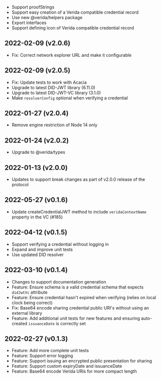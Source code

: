 
- Support proofStrings
- Support easy creation of a Verida compatible credential record
- Use new @verida/helpers package
- Export interfaces
- Support defining icon of Verida compatible credential record

2022-02-09 (v2.0.6)
-------------------

- Fix: Correct network explorer URL and make it configurable

2022-02-09 (v2.0.5)
-------------------

- Fix: Update tests to work with Acacia
- Upgrade to latest DID-JWT library (6.11.0)
- Upgrade to latest DID-JWT-VC library (3.1.0)
- Make `resolverConfig` optional when verifying a credential

2022-01-27 (v2.0.4)
-------------------

- Remove engine restriction of Node 14 only

2022-01-24 (v2.0.2)
-------------------

- Upgrade to @verida/types

2022-01-13 (v2.0.0)
-------------------

- Updates to support break changes as part of v2.0.0 release of the protocol

2022-05-27 (v0.1.6)
-------------------

- Update createCredentialJWT method to include `veridaContextName` property in the VC (#185)

2022-04-12 (v0.1.5)
-------------------

- Support verifying a credential without logging in
- Expand and improve unit tests
- Use updated DID resolver

2022-03-10 (v0.1.4)
-------------------

- Changes to support documentation generation
- Feature: Ensure schema is a valid credential schema that expects `didJwtVc` attribute
- Feature: Ensure credential hasn't expired when verifying (relies on local clock being correct)
- Fix: Base64 encode sharing credential public URI's without using an external library
- Feature: Add additional unit tests for new features and ensuring auto-created `issuanceDate` is correctly set

2022-02-27 (v0.1.3)
-------------------

- Feature: Add more complete unit tests
- Feature: Support error logging
- Feature: Support issuing an encrypted public presentation for sharing
- Feature: Support custom expiryDate and issuanceDate
- Feature: Base64 encode Verida URIs for more compact length